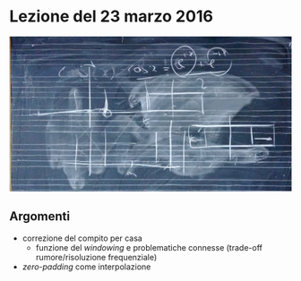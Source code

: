 # Lezione del 23 marzo 2016

![blackboard](./BN_I_20160323.jpg)

## Argomenti

* correzione del compito per casa
  * funzione del *windowing* e problematiche connesse (trade-off rumore/risoluzione frequenziale)
* *zero-padding* come interpolazione
